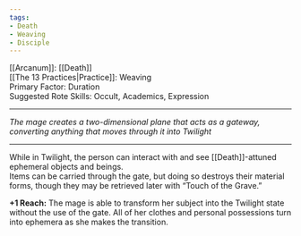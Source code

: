 ```yaml
---
tags:
- Death
- Weaving
- Disciple
---
```


[[Arcanum]]: [[Death]]\
[[The 13 Practices|Practice]]: Weaving\
Primary Factor: Duration\
Suggested Rote Skills: Occult, Academics, Expression

---

_The mage creates a two-dimensional plane that acts as a gateway, converting anything that moves through it into Twilight_

---

While in Twilight, the person can interact with and see [[Death]]-attuned ephemeral objects and beings.\
Items can be carried through the gate, but doing so destroys their material forms, though they may be retrieved later with “Touch of the Grave.”

**+1 Reach:** The mage is able to transform her subject into the Twilight state without the use of the gate. All of her clothes and personal possessions turn into ephemera as she makes the transition.